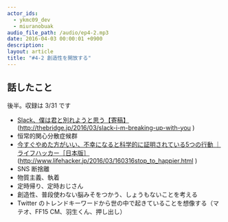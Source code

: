 ```yaml
---
actor_ids:
  - ykmc09_dev
  - miuranobuak
audio_file_path: /audio/ep4-2.mp3
date: 2016-04-03 00:00:01 +0900
description: 
layout: article
title: "#4-2 創造性を開放する"
---
```


## 話したこと
後半。収録は 3/31 です

* [Slack、僕は君と別れようと思う【寄稿】](http://thebridge.jp/2016/03/slack-i-m-breaking-up-with-you) (http://thebridge.jp/2016/03/slack-i-m-breaking-up-with-you )
* 恒常的関心分散症候群
* [今すぐやめた方がいい、不幸になると科学的に証明されている5つの行動 ｜ ライフハッカー［日本版］](http://www.lifehacker.jp/2016/03/160316stop_to_happier.html) (http://www.lifehacker.jp/2016/03/160316stop_to_happier.html )
* SNS 断捨離
* 物質主義、執着
* 定時帰り、定時おじさん
* 創造性、普段使わない脳みそをつかう、しょうもないことを考える
* Twitter のトレンドキーワードから世の中で起きていることを想像する（マテオ、FF15 CM、羽生くん、押し出し）